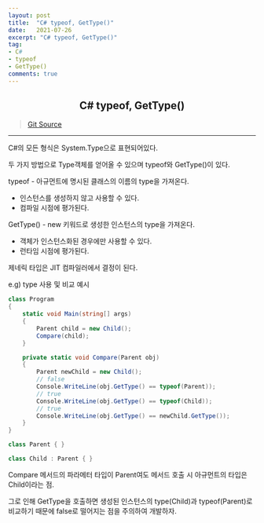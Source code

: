 ```yaml
---
layout: post
title:  "C# typeof, GetType()"
date:   2021-07-26
excerpt: "C# typeof, GetType()"
tag: 
- C#
- typeof
- GetType()
comments: true
---
```


## <center>C# typeof, GetType()</center>    

>[Git Source](https://github.com/chanos-dev/blogcode/tree/master/21-0726)

---

C#의 모든 형식은 System.Type으로 표현되어있다.

두 가지 방법으로 Type객체를 얻어올 수 있으며 typeof와 GetType()이 있다.

typeof - 아규먼트에 명시된 클래스의 이름의 type을 가져온다.
- 인스턴스를 생성하지 않고 사용할 수 있다.
- 컴파일 시점에 평가된다.

GetType() - new 키워드로 생성한 인스턴스의 type을 가져온다.
- 객체가 인스턴스화된 경우에만 사용할 수 있다.
- 런타임 시점에 평가된다.

제네릭 타입은 JIT 컴파일러에서 결정이 된다.

e.g) type 사용 및 비교 예시
```c#
class Program
{
    static void Main(string[] args)
    {
        Parent child = new Child();
        Compare(child);
    } 

    private static void Compare(Parent obj)
    {
        Parent newChild = new Child();
        // false
        Console.WriteLine(obj.GetType() == typeof(Parent));
        // true
        Console.WriteLine(obj.GetType() == typeof(Child));
        // true
        Console.WriteLine(obj.GetType() == newChild.GetType());
    }
}

class Parent { }

class Child : Parent { }
```

Compare 메서드의 파라메터 타입이 Parent여도 메서드 호출 시 아규먼트의 타입은 Child이라는 점.

그로 인해 GetType을 호출하면 생성된 인스턴스의 type(Child)과 typeof(Parent)로 비교하기 때문에 false로 떨어지는 점을 주의하여 개발하자.